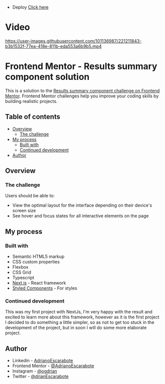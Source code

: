 - Deploy [Click here](https://results-summary-component-adrianoescarabote.vercel.app/)

# Video

https://user-images.githubusercontent.com/101136987/221211843-b3b1532f-77ea-418e-811b-eda553a6b9b5.mp4

# Frontend Mentor - Results summary component solution

This is a solution to the [Results summary component challenge on Frontend Mentor](https://www.frontendmentor.io/challenges/results-summary-component-CE_K6s0maV). Frontend Mentor challenges help you improve your coding skills by building realistic projects. 

## Table of contents

- [Overview](#overview)
  - [The challenge](#the-challenge)
- [My process](#my-process)
  - [Built with](#built-with)
  - [Continued development](#continued-development)
- [Author](#author)

## Overview

### The challenge

Users should be able to:

- View the optimal layout for the interface depending on their device's screen size
- See hover and focus states for all interactive elements on the page

## My process

### Built with

- Semantic HTML5 markup
- CSS custom properties
- Flexbox
- CSS Grid
- Typescript
- [Next.js](https://nextjs.org/) - React framework
- [Styled Components](https://styled-components.com/) - For styles

### Continued development

This was my first project with NextJs, I'm very happy with the result and excited to learn more about this framework, however as it is the first project I decided to do something a little simpler, so as not to get too stuck in the development of the project, but in soon I will do some more elaborate project.

## Author

- Linkedin - [AdrianoEscarabote](https://www.linkedin.com/in/adriano-escarabote-944b02233/)
- Frontend Mentor - [@AdrianoEscarabote](https://www.frontendmentor.io/profile/AdrianoEscarabote)
- Instagram - [@ogdrian](https://www.instagram.com/ogdrian/)
- Twitter - [@drianEscarabote](https://twitter.com/drianEscarabote)
